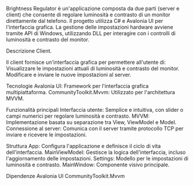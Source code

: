 Brightness Regulator è un'applicazione composta da due parti (server e client) che consente di regolare luminosità e contrasto di un monitor direttamente dal telefono.
Il progetto utilizza C# e Avalonia UI per l'interfaccia grafica. La gestione delle impostazioni hardware avviene tramite API di Windows, utilizzando DLL per interagire con i controlli di luminosità e contrasto del monitor.

Descrizione Client.

Il client fornisce un'interfaccia grafica per permettere all'utente di:
    Visualizzare le impostazioni attuali di luminosità e contrasto del monitor.
    Modificare e inviare le nuove impostazioni al server.

Tecnologie
    Avalonia UI: Framework per l'interfaccia grafica multipiattaforma.
    CommunityToolkit.Mvvm: Utilizzato per l'architettura MVVM.

Funzionalità principali
    Interfaccia utente: Semplice e intuitiva, con slider o campi numerici per regolare luminosità e contrasto.
    MVVM: Implementazione basata su separazione tra View, ViewModel e Model.
    Connessione al server: Comunica con il server tramite protocollo TCP per inviare e ricevere le impostazioni.

Struttura
    App: Configura l'applicazione e definisce il ciclo di vita dell'interfaccia.
    MainViewModel: Gestisce la logica dell'interfaccia, incluso l'aggiornamento delle impostazioni.
    Settings: Modello per le impostazioni di luminosità e contrasto.
    MainWindow: Componente visivo principale.

Dipendenze
    Avalonia UI
    CommunityToolkit.Mvvm
